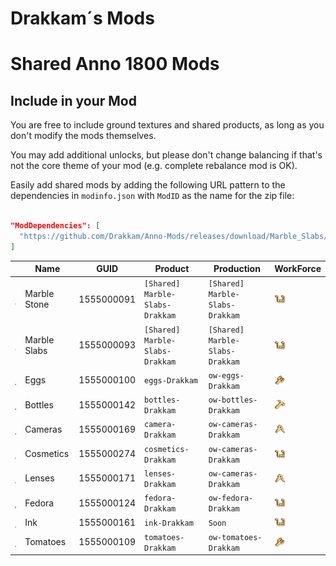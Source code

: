 # Drakkam´s Mods

# Shared Anno 1800 Mods

## Include in your Mod

You are free to include ground textures and shared products, as long as you don't modify the mods themselves.

You may add additional unlocks, but please don't change balancing if that's not the core theme of your mod (e.g. complete rebalance mod is OK).

Easily add shared mods by adding the following URL pattern to the dependencies in `modinfo.json` with `ModID` as the name for the zip file:
```json

"ModDependencies": [
  "https://github.com/Drakkam/Anno-Mods/releases/download/Marble_Slabs/Marble-Slabs-Drakkam.zip"
]
```

| | Name | GUID | Product | Production | WorkForce
---|---|---|---|---|---
<img src="./Marble-Slabs-Drakkam/data/ui/Drakkam/icons/icon_marble_stone.png" style="vertical-align: text-bottom;18px" width="18" /> | Marble Stone | 1555000091 | `[Shared] Marble-Slabs-Drakkam`| `[Shared] Marble-Slabs-Drakkam` | <img src="./docs/icons/icon_artisan.png" style="vertical-align: text-bottom;18px" width="18" />
<img src="./Marble-Slabs-Drakkam/data/ui/Drakkam/icons/icon_marble_slabs.png" style="vertical-align: text-bottom;18px" width="18" /> | Marble Slabs | 1555000093 | `[Shared] Marble-Slabs-Drakkam`| `[Shared] Marble-Slabs-Drakkam` | <img src="./docs/icons/icon_artisan.png" style="vertical-align: text-bottom;18px" width="18" />
<img src="./eggs-Drakkam/data/ui/Drakkam/icons/icon_Eggs.png" style="vertical-align: text-bottom;18px" width="18" /> | Eggs | 1555000100 | `eggs-Drakkam`| `ow-eggs-Drakkam` | <img src="./docs/icons/icon_farmer.png" style="vertical-align: text-bottom;18px" width="18" />
<img src="./bottles-Drakkam/data/ui/Drakkam/icons/icon_bottles.png" style="vertical-align: text-bottom;18px" width="18" /> | Bottles | 1555000142 | `bottles-Drakkam`| `ow-bottles-Drakkam` | <img src="./docs/icons/icon_worker.png" style="vertical-align: text-bottom;18px" width="18" />
<img src="./ow-cameras-Drakkam/data/ui/Drakkam/icons/icon_camera.png" style="vertical-align: text-bottom;18px" width="18" /> | Cameras | 1555000169 | `camera-Drakkam`| `ow-cameras-Drakkam` | <img src="./docs/icons/icon_engineer.png" style="vertical-align: text-bottom;18px" width="18" />
<img src="./cosmetics-Drakkam/data/ui/Drakkam/icons/icon_Cosmetics.png" style="vertical-align: text-bottom;18px" width="18" /> | Cosmetics | 1555000274 | `cosmetics-Drakkam`| `ow-cameras-Drakkam` | <img src="./docs/icons/icon_artisan.png" style="vertical-align: text-bottom;18px" width="18" />
<img src="./lenses-Drakkam/data/ui/Drakkam/icons/icon_photo_lense.png" style="vertical-align: text-bottom;18px" width="18" /> | Lenses | 1555000171 | `lenses-Drakkam`| `ow-cameras-Drakkam` | <img src="./docs/icons/icon_engineer.png" style="vertical-align: text-bottom;18px" width="18" />
<img src="./fedora-Drakkam/data/ui/Drakkam/icons/icon_fedora_hat.png" style="vertical-align: text-bottom;18px" width="18" /> | Fedora | 1555000124 | `fedora-Drakkam`| `ow-fedora-Drakkam` | <img src="./docs/icons/icon_artisan.png" style="vertical-align: text-bottom;18px" width="18" />
<img src="./ink-Drakkam/data/ui/Drakkam/icons/icon_ink.png" style="vertical-align: text-bottom;18px" width="18" /> | Ink | 1555000161 | `ink-Drakkam`| `Soon` | <img src="./docs/icons/icon_artisan.png" style="vertical-align: text-bottom;18px" width="18" />
<img src="./tomatoes-Drakkam/data/ui/Drakkam/icons/icon_tomatoes.png" style="vertical-align: text-bottom;18px" width="18" /> | Tomatoes | 1555000109 | `tomatoes-Drakkam`| `ow-tomatoes-Drakkam` | <img src="./docs/icons/icon_farmer.png" style="vertical-align: text-bottom;18px" width="18" />
